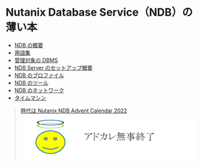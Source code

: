 # Nutanix Database Service（NDB）の薄い本

* [NDB の概要](/01_overview.md)
* [用語集](/02_terminology.md)
* [管理対象の DBMS](/03_dbms.md)
* [NDB Server のセットアップ概要](/04_ndb-setup.md)
* [NDB のプロファイル](/05_profile.md)
* [NDB のツール](/06_utilities.md)
* [NDB のネットワーク](/07_network.md)
* [タイムマシン](/08_time-machine.md)

> [時代は Nutanix NDB Advent Calendar 2022](https://adventar.org/calendars/8353)
> ![無事終了](/images/NDB-Advent-Calendar-2022-End.png)

